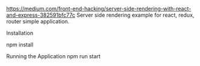 https://medium.com/front-end-hacking/server-side-rendering-with-react-and-express-382591bfc77c
Server side rendering example for react, redux, router simple application.

Installation

npm install

Running the Application
npm run start
